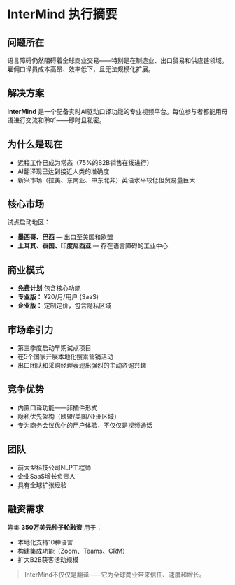 # InterMind 执行摘要 <Badge type="warning" text="draft" />

## 问题所在

语言障碍仍然阻碍着全球商业交易——特别是在制造业、出口贸易和供应链领域。雇佣口译员成本高昂、效率低下，且无法规模化扩展。

## 解决方案

**InterMind** 是一个配备实时AI驱动口译功能的专业视频平台。每位参与者都能用母语进行交流和聆听——即时且私密。

## 为什么是现在

- 远程工作已成为常态（75%的B2B销售在线进行）
- AI翻译现已达到接近人类的准确度
- 新兴市场（拉美、东南亚、中东北非）英语水平较低但贸易量巨大

## 核心市场

试点启动地区：

- **墨西哥、巴西** — 出口至美国和欧盟
- **土耳其、泰国、印度尼西亚** — 存在语言障碍的工业中心

## 商业模式

- **免费计划** 包含核心功能
- **专业版：** ¥20/月/用户 (SaaS)
- **企业版：** 定制定价，包含隐私区域

## 市场牵引力

- 第三季度启动早期试点项目
- 在5个国家开展本地化搜索营销活动
- 出口团队和采购经理表现出强烈的主动咨询兴趣

## 竞争优势

- 内置口译功能——非插件形式
- 隐私优先架构（欧盟/美国/亚洲区域）
- 专为商务会议优化的用户体验，不仅仅是视频通话

## 团队

- 前大型科技公司NLP工程师
- 企业SaaS增长负责人
- 具有全球扩张经验

## 融资需求

筹集 **350万美元种子轮融资** 用于：

- 本地化支持10种语言
- 构建集成功能（Zoom、Teams、CRM）
- 扩大B2B获客活动规模

> InterMind不仅仅是翻译——它为全球商业带来信任、速度和增长。